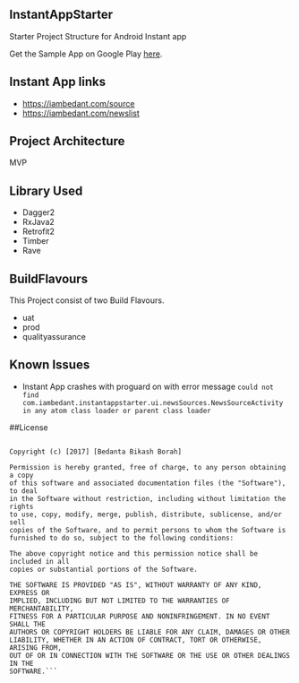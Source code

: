 ## InstantAppStarter
Starter Project Structure  for Android Instant app

Get the Sample App on Google Play [here](https://play.google.com/store/apps/details?id=com.iambedant.instantappstarter.app&hl=en).

## Instant App links
* https://iambedant.com/source
* https://iambedant.com/newslist

## Project Architecture
MVP

## Library Used
* Dagger2
* RxJava2
* Retrofit2
* Timber
* Rave

## BuildFlavours
This Project consist of two Build Flavours.
* uat
* prod
* qualityassurance

## Known Issues
* Instant App crashes with proguard on with error message
``could not find com.iambedant.instantappstarter.ui.newsSources.NewsSourceActivity in any atom class loader or parent class loader``

##License

```MIT License

Copyright (c) [2017] [Bedanta Bikash Borah]

Permission is hereby granted, free of charge, to any person obtaining a copy
of this software and associated documentation files (the "Software"), to deal
in the Software without restriction, including without limitation the rights
to use, copy, modify, merge, publish, distribute, sublicense, and/or sell
copies of the Software, and to permit persons to whom the Software is
furnished to do so, subject to the following conditions:

The above copyright notice and this permission notice shall be included in all
copies or substantial portions of the Software.

THE SOFTWARE IS PROVIDED "AS IS", WITHOUT WARRANTY OF ANY KIND, EXPRESS OR
IMPLIED, INCLUDING BUT NOT LIMITED TO THE WARRANTIES OF MERCHANTABILITY,
FITNESS FOR A PARTICULAR PURPOSE AND NONINFRINGEMENT. IN NO EVENT SHALL THE
AUTHORS OR COPYRIGHT HOLDERS BE LIABLE FOR ANY CLAIM, DAMAGES OR OTHER
LIABILITY, WHETHER IN AN ACTION OF CONTRACT, TORT OR OTHERWISE, ARISING FROM,
OUT OF OR IN CONNECTION WITH THE SOFTWARE OR THE USE OR OTHER DEALINGS IN THE
SOFTWARE.```
